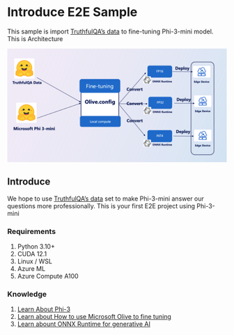 # **Introduce E2E Sample**

This sample is import [TruthfulQA’s data](https://github.com/sylinrl/TruthfulQA/blob/main/TruthfulQA.csv) to fine-tuning Phi-3-mini model. This is Architecture

![arch](../../imgs/06/e2e/arch.png)

## **Introduce**

We hope to use [TruthfulQA’s data](https://github.com/sylinrl/TruthfulQA/blob/main/TruthfulQA.csv) set to make Phi-3-mini answer our questions more professionally. This is your first E2E project using Phi-3-mini


### **Requirements**

1. Python 3.10+
2. CUDA 12.1
3. Linux / WSL
4. Azure ML
5. Azure Compute A100

### **Knowledge**

1. [Learn About Phi-3](../01.Introduce/Phi3Family.md)
2. [Learn about How to use Microsoft Olive to fine tuning](../04.Fine-tuning/FineTuning_MicrosotOlive.md)
3. [Learn abount ONNX Runtime for generative AI](https://github.com/microsoft/onnxruntime-genai)
   

